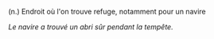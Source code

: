 (n.) Endroit où l'on trouve refuge, notamment pour un navire

*Le navire a trouvé un abri sûr pendant la tempête.*
